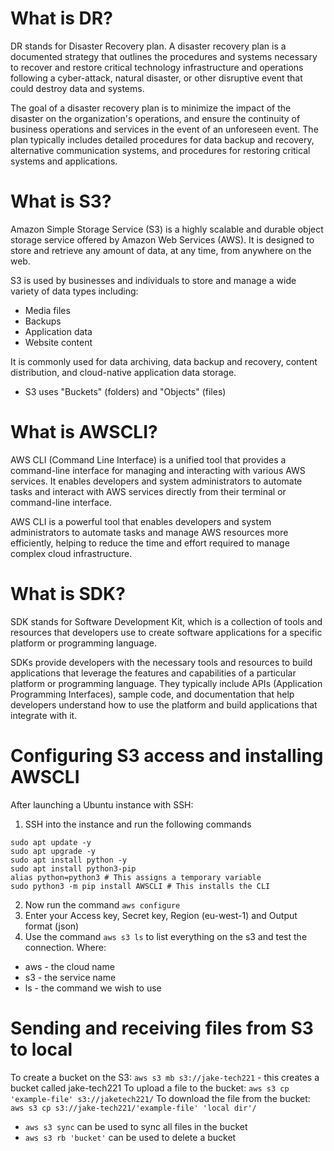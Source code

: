 # What is DR?

DR stands for Disaster Recovery plan. A disaster recovery plan is a documented strategy that outlines the procedures and systems necessary to recover and 
restore critical technology infrastructure and operations following a cyber-attack, natural disaster, or other disruptive event that could destroy data and systems.

The goal of a disaster recovery plan is to minimize the impact of the disaster on the organization's operations, and ensure the continuity of business operations 
and services in the event of an unforeseen event. The plan typically includes detailed procedures for data backup and recovery, alternative communication systems, 
and procedures for restoring critical systems and applications.

#
# What is S3?

Amazon Simple Storage Service (S3) is a highly scalable and durable object storage service offered by Amazon Web Services (AWS). It is designed to store and retrieve 
any amount of data, at any time, from anywhere on the web.

S3 is used by businesses and individuals to store and manage a wide variety of data types including:

- Media files
- Backups
- Application data
- Website content

It is commonly used for data archiving, data backup and recovery, content distribution, and cloud-native application data storage.

- S3 uses "Buckets" (folders) and "Objects" (files)

#
# What is AWSCLI?
AWS CLI (Command Line Interface) is a unified tool that provides a command-line interface for managing and interacting with various AWS services. It enables 
developers and system administrators to automate tasks and interact with AWS services directly from their terminal or command-line interface.

AWS CLI is a powerful tool that enables developers and system administrators to automate tasks and manage AWS resources more efficiently, helping to reduce 
the time and effort required to manage complex cloud infrastructure.

#
# What is SDK?

SDK stands for Software Development Kit, which is a collection of tools and resources that developers use to create software applications for a specific platform or programming language.

SDKs provide developers with the necessary tools and resources to build applications that leverage the features and capabilities of a particular platform or programming language. They typically include APIs (Application Programming Interfaces), sample code, and documentation that help developers understand how to use the platform and build applications that integrate with it.

#
# Configuring S3 access and installing AWSCLI

After launching a Ubuntu instance with SSH:
1. SSH into the instance and run the following commands
```
sudo apt update -y
sudo apt upgrade -y
sudo apt install python -y
sudo apt install python3-pip
alias python=python3 # This assigns a temporary variable
sudo python3 -m pip install AWSCLI # This installs the CLI
```
2. Now run the command `aws configure`
3. Enter your Access key, Secret key, Region (eu-west-1) and Output format (json)
4. Use the command `aws s3 ls` to list everything on the s3 and test the connection. Where:
- aws - the cloud name
- s3 - the service name
- ls - the command we wish to use

#
# Sending and receiving files from S3 to local

To create a bucket on the S3: `aws s3 mb s3://jake-tech221` - this creates a bucket called jake-tech221
To upload a file to the bucket: `aws s3 cp 'example-file' s3://jaketech221/`
To download the file from the bucket: `aws s3 cp s3://jake-tech221/'example-file' 'local dir'/`
- `aws s3 sync` can be used to sync all files in the bucket
- `aws s3 rb 'bucket'` can be used to delete a bucket
